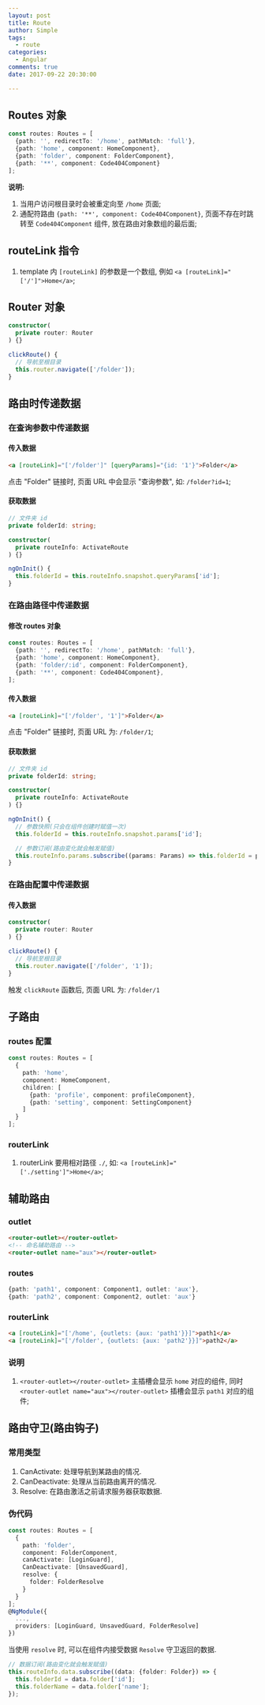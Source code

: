 ```yaml
---
layout: post
title: Route
author: Simple
tags:
  - route
categories:
  - Angular
comments: true
date: 2017-09-22 20:30:00

---
```


## Routes 对象
``` typescript
const routes: Routes = [
  {path: '', redirectTo: '/home', pathMatch: 'full'},
  {path: 'home', component: HomeComponent},
  {path: 'folder', component: FolderComponent},
  {path: '**', component: Code404Component}
];
```

**说明:**

1. 当用户访问根目录时会被重定向至 `/home` 页面;
2. 通配符路由 `{path: '**', component: Code404Component}`, 页面不存在时跳转至 `Code404Component` 组件, 放在路由对象数组的最后面;


## routeLink 指令
1. template 内 `[routeLink]` 的参数是一个数组, 例如 `<a [routeLink]="['/']">Home</a>`;


## Router 对象
``` typescript
constructor(
  private router: Router
) {}

clickRoute() {
  // 导航至根目录
  this.router.navigate(['/folder']);
}
```


## 路由时传递数据

### 在查询参数中传递数据
#### 传入数据
``` html
<a [routeLink]="['/folder']" [queryParams]="{id: '1'}">Folder</a>
```
点击 "Folder" 链接时, 页面 URL 中会显示 "查询参数", 如: `/folder?id=1`;

#### 获取数据
``` typescript
// 文件夹 id
private folderId: string;

constructor(
  private routeInfo: ActivateRoute
) {}

ngOnInit() {
  this.folderId = this.routeInfo.snapshot.queryParams['id'];
}
```

### 在路由路径中传递数据
#### 修改 routes 对象
``` typescript
const routes: Routes = [
  {path: '', redirectTo: '/home', pathMatch: 'full'},
  {path: 'home', component: HomeComponent},
  {path: 'folder/:id', component: FolderComponent},
  {path: '**', component: Code404Component},
];
```

#### 传入数据
``` html
<a [routeLink]="['/folder', '1']">Folder</a>
```
点击 "Folder" 链接时, 页面 URL 为: `/folder/1`;

#### 获取数据
``` typescript
// 文件夹 id
private folderId: string;

constructor(
  private routeInfo: ActivateRoute
) {}

ngOnInit() {
  // 参数快照(只会在组件创建时赋值一次)
  this.folderId = this.routeInfo.snapshot.params['id'];

  // 参数订阅(路由变化就会触发赋值)
  this.routeInfo.params.subscribe((params: Params) => this.folderId = params['id']);
}
```

### 在路由配置中传递数据
#### 传入数据
``` typescript
constructor(
  private router: Router
) {}

clickRoute() {
  // 导航至根目录
  this.router.navigate(['/folder', '1']);
}
```
触发 `clickRoute` 函数后, 页面 URL 为: `/folder/1`


## 子路由

### routes 配置
``` typescript
const routes: Routes = [
  {
    path: 'home',
    component: HomeComponent,
    children: [
      {path: 'profile', component: profileComponent},
      {path: 'setting', component: SettingComponent}
    ]
  }
];
```

### routerLink
1. routerLink 要用相对路径 `./`, 如: `<a [routeLink]="['./setting']">Home</a>`;


## 辅助路由

### outlet
``` html
<router-outlet></router-outlet>
<!-- 命名辅助路由 -->
<router-outlet name="aux"></router-outlet>
```

### routes
``` typescript
{path: 'path1', component: Component1, outlet: 'aux'},
{path: 'path2', component: Component2, outlet: 'aux'}
```

### routerLink
``` html
<a [routeLink]="['/home', {outlets: {aux: 'path1'}}]">path1</a>
<a [routeLink]="['/folder', {outlets: {aux: 'path2'}}]">path2</a>
```

### 说明
1. `<router-outlet></router-outlet>` 主插槽会显示 `home` 对应的组件, 同时 `<router-outlet name="aux"></router-outlet>` 插槽会显示 `path1` 对应的组件;


## 路由守卫(路由钩子)

### 常用类型
1. CanActivate: 处理导航到某路由的情况.
2. CanDeactivate: 处理从当前路由离开的情况.
3. Resolve: 在路由激活之前请求服务器获取数据.

### 伪代码
``` typescript
const routes: Routes = [
  {
    path: 'folder',
    component: FolderComponent,
    canActivate: [LoginGuard],
    CanDeactivate: [UnsavedGuard],
    resolve: {
      folder: FolderResolve
    }
  }
];
@NgModule({
  ...,
  providers: [LoginGuard, UnsavedGuard, FolderResolve]
})
```

当使用 `resolve` 时, 可以在组件内接受数据 `Resolve` 守卫返回的数据.
```typescript
// 数据订阅(路由变化就会触发赋值)
this.routeInfo.data.subscribe((data: {folder: Folder}) => {
  this.folderId = data.folder['id'];
  this.folderName = data.folder['name'];
});
```
